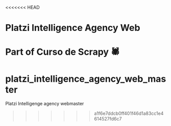 <<<<<<< HEAD
# Platzi Intelligence Agency Web
Part of Curso de Scrapy 🕷
=======
# platzi_intelligence_agency_web_master
Platzi Intelligenge agency webmaster
>>>>>>> a1f6e7ddcb0ff401f46d1a83cc1e4614527fd6c7
